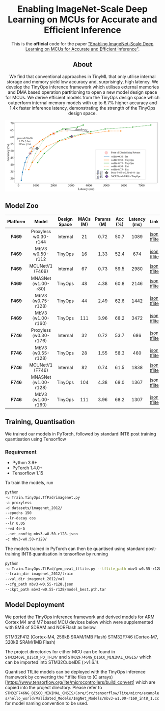 <div align="center">
  
# Enabling ImageNet-Scale Deep Learning on MCUs for Accurate and Efficient Inference

This is the __official__ code for the paper ["Enabling ImageNet-Scale Deep Learning on MCUs for Accurate and Efficient Inference"](https://ieeexplore.ieee.org/abstract/document/10314415/).

## About

We find that conventional approaches in TinyML that only utilise internal storage and memory yield low accuracy and, surprisingly, high latency. We develop the TinyOps inference framework which utilises external memories and DMA based operation partitioning to open a new model design space for MCUs. We derive efficient models from the TinyOps design space which outperform internal memory models with up to 6.7% higher accuracy and 1.4x faster inference latency, demonstrating the strength of the TinyOps design space.

<img src="pareto_frontier_lat.png"/>

</div>

## Model Zoo

| **Platform** |        **Model**       | **Design<br />Space** | **MACs<br />(M)** | **Params<br />(M)** | **Acc<br />(%)** | **Latency<br />(ms)** |       **Link**      |
|:------------:|:----------------------:|:----------------:|:------------:|:--------------:|:-----------:|:----------------:|:-------------------:|
|   **F469**   |  Proxyless<br />w0.30-r144  |     Internal     |      21      |      0.72      |     50.7    |       1089       | [json](https://drive.google.com/file/d/1wxAd5Ps5M3cCiWqoSUoAEnBvl4Jf7ssX/view?usp=sharing)<br />[tflite](https://drive.google.com/file/d/1hq2FENkwU-HCwJTftbrL24LDtrVAh1qU/view?usp=sharing) |
|   **F469**   |     MbV3<br />w0.50-r112    |      TinyOps     |      16      |      1.33      |     52.4    |        674       | [json](https://drive.google.com/file/d/1kz8anQfY_NrL48kpp8Tl790b6u2ZO5Wm/view?usp=sharing)<br />[tflite](https://drive.google.com/file/d/1n7pW-OuLCWEAmCeWKSFpO8n8vVCDf50F/view?usp=sharing) |
|   **F469**   |     MCUNetV1<br />(F469)    |     Internal     |      67      |      0.73      |     59.5    |       2980       | [json](https://drive.google.com/file/d/13bv7VhDGFc39rzCzDN9SMMn5QzKPBaIu/view?usp=sharing)<br />[tflite](https://drive.google.com/file/d/1FJx9EzEONe37YZ10L2Q_yHQ-pwueANZK/view?usp=sharing) |
|   **F469**   |   MNASNet<br />(w1.00-r80)  |      TinyOps     |      48      |      4.38      |     60.8    |       2146       | [json](https://drive.google.com/file/d/1yMj5pK1p6--BfrN8lwNwrEq2jb8w_dOq/view?usp=sharing)<br />[tflite](https://drive.google.com/file/d/1wCjnUVhGckwVto9oZsfhMeKUyyzDlmdg/view?usp=sharing) |
|   **F469**   |    MbV3<br />(w0.75-r128)   |      TinyOps     |      44      |      2.49      |     62.6    |       1442       | [json](https://drive.google.com/file/d/1RqrLURP3XVg90ihGiya6LqtEq5SZ2_zY/view?usp=sharing)<br />[tflite](https://drive.google.com/file/d/1N-nCokhzvzgEM_JKfY_EGNZ0kOW_Anfi/view?usp=sharing) |
|   **F469**   |    MbV3<br />(w1.00-r160)   |      TinyOps     |      111     |      3.96      |     68.2    |       3472       | [json](https://drive.google.com/file/d/1a1dTOCxMmnB32xmlOUrzAAKESF2bf2G0/view?usp=sharing)<br />[tflite](https://drive.google.com/file/d/17O2tmDDXPeIO8Sm015APFBNJOcLjOb7r/view?usp=sharing) |
|   **F746**   | Proxyless<br />(w0.30-r176) |     Internal     |      32      |      0.72      |     53.7    |        686       | [json](https://drive.google.com/file/d/1_eXQNBAk07hBnueCzA_zQCYw9KxJAj0R/view?usp=sharing)<br />[tflite](https://drive.google.com/file/d/10FMiSDorM8goqMyiRgvnTvWd95-wZwkL/view?usp=sharing) |
|   **F746**   |    MbV3<br />(w0.55-r128)   |      TinyOps     |      28      |      1.55      |     58.3    |        460       | [json](https://drive.google.com/file/d/1p0xThFea9N-vsNDi_HgZxnHgbiSk-9CC/view?usp=sharing)<br />[tflite](https://drive.google.com/file/d/1eZ1TLrmcOtMvC2p08K3N5jwmm7XlFjyF/view?usp=sharing) |
|   **F746**   |     MCUNetV1<br />(F746)    |     Internal     |      82      |      0.74      |     61.5    |       1838       | [json](https://drive.google.com/file/d/12Yk47OJzJzoWPehTiDtqChkq6p9XseFA/view?usp=sharing)<br />[tflite](https://drive.google.com/file/d/1xuLbEygH1CmDrwSXYWLBB2TOH3sH_pBF/view?usp=sharing) |
|   **F746**   |  MNASNet<br />(w1.00-r128)  |      TinyOps     |      104     |      4.38      |     68.0    |       1367       | [json](https://drive.google.com/file/d/15yY5DB4EloYYwkLo_-oxlx_QkNESOA7H/view?usp=sharing)<br />[tflite](https://drive.google.com/file/d/1rXvwsw28-AKsn7l2JQSpxcp6lmXf6UJa/view?usp=sharing) |
|   **F746**   |    MbV3<br />(w1.00-r160)   |      TinyOps     |      111     |      3.96      |     68.2    |       1307       | [json](https://drive.google.com/file/d/1a1dTOCxMmnB32xmlOUrzAAKESF2bf2G0/view?usp=sharing)<br />[tflite](https://drive.google.com/file/d/17O2tmDDXPeIO8Sm015APFBNJOcLjOb7r/view?usp=sharing) |

## Training, Quantisation

We trained our models in PyTorch, followed by standard INT8 post training quantisation using Tensorflow

### Requirement

- Python 3.6+
- PyTorch 1.4.0+
- Tensorflow 1.15

To train the models, run

```bash
python 
-u Train.TinyOps.TfPad/imagenet.py 
-a proxyless 
-d datasets/imagenet_2012/ 
--epochs 150 
--lr-decay cos 
--lr 0.05 
--wd 4e-5 
--net_config mbv3-w0.50-r128.json 
-c mbv3-w0.50-r128/
```

The models trained in PyTorch can then be quantised using standard post-training INT8 quantisation in tensorflow by running

```bash
python 
-u Train.TinyOps.TfPad/gen_eval_tflite.py --tflite_path mbv3-w0.55-r128_int8.tflite 
--train_dir imagenet_2012/train 
--val_dir imagenet_2012/val 
--cfg_path mbv3-w0.55-r128.json 
--ckpt_path mbv3-w0.55-r128/model_best.pth.tar


```

## Model Deployment

We ported the TinyOps inference framework and derived models for ARM Cortex M4 and M7 based MCU devices below which were supplemented with 8MB of SDRAM and NORFlash as below.

STM32F412 (Cortex-M4, 256kB SRAM/1MB Flash)
STM32F746 (Cortex-M7, 320kB SRAM/1MB Flash)

The project directories for either MCU can be found in `STM32469I_DISCO_PO_TFLM/` and `STM32F746NG_DISCO_MINIMAL_CMSIS/` which can be imported into STM32CubeIDE (>v1.6.1).

Quantised TfLite models can be deployed with the TinyOps inference framework by converting the *.tflite files to (C arrays)[https://www.tensorflow.org/lite/microcontrollers/build_convert] which are copied into the project directory. Please refer to `STM32F746NG_DISCO_MINIMAL_CMSIS/Core/Src/tensorflow/lite/micro/examples/hello_world/Validated_Models/ImgNet_Models/mbv3-w1.00-r160_int8_1.cc` for model naming convention to be used.

